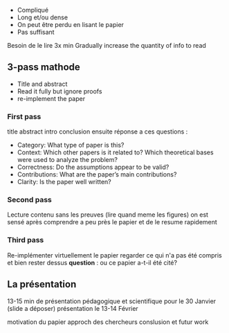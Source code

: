 - Compliqué
- Long et/ou dense
- On peut être perdu en lisant le papier
- Pas suffisant

Besoin de le lire 3x min
Gradually increase the quantity of info to read
## 3-pass mathode
- Title and abstract
- Read it fully but ignore proofs
- re-implement the paper
### First pass
title abstract intro conclusion
ensuite réponse a ces questions :
- Category: What type of paper is this?
- Context: Which other papers is it related to? Which theoretical
bases were used to analyze the problem?
- Correctness: Do the assumptions appear to be valid?
- Contributions: What are the paper’s main contributions?
- Clarity: Is the paper well written?
### Second pass
Lecture contenu sans les preuves (lire quand meme les figures)
on est sensé après comprendre a peu près le papier
et de le resume rapidement
### Third pass
Re-implémenter virtuellement le papier
regarder ce qui n'a pas été compris et bien rester dessus
**question** : ou ce papier a-t-il été cité?

## La présentation
13-15 min de présentation
pédagogique et scientifique
pour le 30 Janvier (slide a déposer)
présentation le 13-14 Février

motivation du papier
approch des chercheurs
conslusion et futur work
